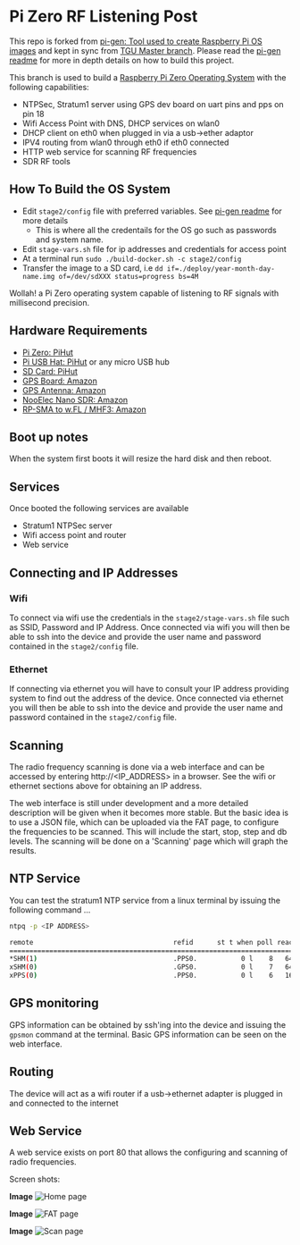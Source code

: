 # Pi Zero RF Listening Post

This repo is forked from [pi-gen: Tool used to create Raspberry Pi OS images](https://github.com/RPi-Distro/pi-gen) and kept in sync from [TGU Master branch](https://github.com/tgu-ltd/listening-post). Please read the [pi-gen readme](https://github.com/RPi-Distro/pi-gen) for more in depth details on how to build this project.

This branch is used to build a [Raspberry Pi Zero Operating System](https://www.raspberrypi.com/software/) with the following capabilities:

* NTPSec, Stratum1 server using GPS dev board on uart pins and pps on pin 18
* Wifi Access Point with DNS, DHCP services on wlan0
* DHCP client on eth0 when plugged in via a usb->ether adaptor
* IPV4 routing from wlan0 through eth0 if eth0 connected
* HTTP web service for scanning RF frequencies
* SDR RF tools

## How To Build the OS System

* Edit `stage2/config` file with preferred variables. See [pi-gen readme](https://github.com/RPi-Distro/pi-gen) for more details
  * This is where all the credentails for the OS go such as passwords and system name.
* Edit `stage-vars.sh` file for ip addresses and credentials for access point
* At a terminal run `sudo ./build-docker.sh -c stage2/config`
* Transfer the image to a SD card, i.e `dd if=./deploy/year-month-day-name.img of=/dev/sdXXX status=progress bs=4M`

Wollah! a Pi Zero operating system capable of listening to RF signals with millisecond precision.

## Hardware Requirements

* [Pi Zero: PiHut](https://thepihut.com/products/raspberry-pi-zero-wh-with-pre-soldered-header)
* [Pi USB Hat: PiHut](https://thepihut.com/products/4-port-usb-hub-phat-for-raspberry-pi-zero) or any micro USB hub
* [SD Card: PiHut](https://thepihut.com/products/noobs-preinstalled-sd-card)
* [GPS Board: Amazon](https://www.amazon.co.uk/gp/product/B08XGN4YLY/ref=ppx_yo_dt_b_search_asin_title?ie=UTF8&psc=1)
* [GPS Antenna: Amazon](https://www.amazon.co.uk/gp/product/B01BML4XMQ/ref=ppx_yo_dt_b_search_asin_title?ie=UTF8&psc=1)
* [NooElec Nano SDR: Amazon](https://www.amazon.co.uk/gp/product/B01B4L48QU/ref=ppx_yo_dt_b_search_asin_title?ie=UTF8&(psc=1))
* [RP-SMA to w.FL / MHF3: Amazon](https://www.amazon.co.uk/TUOLNK-RP-SMA-Coaxial-Antenna-Extension/dp/B0B9RXDLNN/ref=sr_1_1_sspa?crid=1KKU7DIID3CRR&dib=eyJ2IjoiMSJ9.KJDSiFJ-nop6N45mMRKlPI4Op8xYWUON40kLIp09oEvoK4zwYPbR3awLxOM87ZQ9Zf_wTRgB8hnWrFCqgTebE1EZ4EbEnoNUhO3V_gZzpPduU4LH2gUZpYQsDpUJQz4CNnqimkNUr6vFsQi5UlnxY29xK7dxX6HmeINlhm4qfgsaqmSm6D1MhTEEVeNia49dn5hqkY2C0nvUYQ9OWZUF-F3-EAFY5AMTXtdQEJUngmozcLfCPdXeM1_mikvBePZT8wcaWWoQAaRcbVb6zbve0zr62_2leIvQ3ZcGXCyLksQ.iI-XuoRPIpPCO0yuQBnxIgz6deFjaykYV5fPVQ9XI9o&dib_tag=se&keywords=RP-SMA+to+w.FL&qid=1742574783&s=electronics&sprefix=rp-sma+to+w.fl%2Celectronics%2C744&sr=1-1-spons&sp_csd=d2lkZ2V0TmFtZT1zcF9hdGY&psc=1)



## Boot up notes

When the system first boots it will resize the hard disk and then reboot.


## Services

Once booted the following services are available

* Stratum1 NTPSec server
* Wifi access point and router
* Web service


## Connecting and IP Addresses

### Wifi

To connect via wifi use the credentials in the `stage2/stage-vars.sh` file such as SSID, Password and IP Address.
Once connected via wifi you will then be able to ssh into the device and provide the user name and password contained in the `stage2/config` file.

### Ethernet

If connecting via ethernet you will have to consult your IP address providing system to find out the address of the device.
Once connected via ethernet you will then be able to ssh into the device and provide the user name and password contained in the `stage2/config` file.

## Scanning

The radio frequency scanning is done via a web interface and can be accessed by entering http://<IP_ADDRESS> in a browser. See the wifi or ethernet sections above for obtaining an IP address.

The web interface is still under development and a more detailed description will be given when it becomes more stable.
But the basic idea is to use a JSON file, which can be uploaded via the FAT page, to configure the frequencies to be scanned. This will include the start, stop, step and db levels. The scanning will be done on a 'Scanning' page which will graph the results.


## NTP Service

You can test the stratum1 NTP service from a linux terminal by issuing the following command ...

```bash
ntpq -p <IP ADDRESS>

remote                                   refid      st t when poll reach   delay   offset   jitter
=======================================================================================================
*SHM(1)                                  .PPS0.           0 l    8   64  377   0.0000  -0.0266   0.0048
xSHM(0)                                  .GPS0.           0 l    7   64  377   0.0000 -133.020   0.3808
xPPS(0)                                  .PPS0.           0 l    6   16  377   0.0000  -0.0261   0.0005
```

## GPS monitoring

GPS information can be obtained by ssh'ing into the device and issuing the `gpsmon` command at the terminal. Basic GPS information can be seen on the web interface.

## Routing

The device will act as a wifi router if a  usb->ethernet adapter is plugged in and connected to the internet

## Web Service

A web service exists on port 80 that allows the configuring and scanning of radio frequencies.

Screen shots:

**Image** ![Home page](https://www.tgu-ltd.uk/img/rfpost_home_page.png)

**Image** ![FAT page](https://www.tgu-ltd.uk/img/rfpost_fat_page.png)

**Image** ![Scan page](https://www.tgu-ltd.uk/img/rfpost_scan_page.png)

